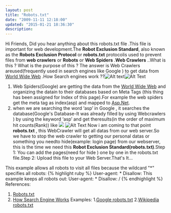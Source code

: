 ```yaml
---
layout: post
title: "Robots.txt"
date: "2009-11-11 12:18:00"
updated: "2015-01-21 18:36:30"
description: 
---
```


Hi Friends,
Did you hear anything about this robots.txt file .This file is important for web development.The **Robot Exclusion Standard**, also known as the **Robots Exclusion Protocol** or **robots.txt** protocolis used to prevent files from **web crawlers** or **Robots** or **Web Spiders** .**Web Crawlers** ..What is this ? What is the purpose of this ? The answer is Web Crawlers areused(frequently used in search engines like Google ) to get data from [World Wide Web](http://en.wikipedia.org/wiki/World_Wide_Web) .How Search engines work ??![Alt text](http://1.bp.blogspot.com/-_w11_ktWZ-k/UhpiZRAuk2I/AAAAAAAAIJk/xngKkwsfVB0/s1600/searchenginechart.gif)![Alt Text](http://1.bp.blogspot.com/-_w11_ktWZ-k/UhpiZRAuk2I/AAAAAAAAIJk/xngKkwsfVB0/s320/searchenginechart.gif") 
1. Web Spiders(Google) are getting the data from the [World Wide Web](http://en.wikipedia.org/wiki/World_Wide_Web") and organizing the datain to their databases based on Meta Tags (this thing has been assigned for Index of this page).For example the web spiders get the meta tag as index(asp) and mapped to <a href="http://www.asp.net/" target="_blank">Asp.Net</a>.
2. when we are searching the word ‘asp’ in Google , it searches the database(Google's Database-It was already filled by using Webcrawlers ) by using the keyword ‘asp’ and get theresults(in the order of maximum hit counts(Rank)) like ![](http://4.bp.blogspot.com/-F07dvslIUGI/UhpiZTesrdI/AAAAAAAAIJw/XoeZk-6stcQ/s1600/aspsearch.jpg") ![Alt Text](http://4.bp.blogspot.com/-F07dvslIUGI/UhpiZTesrdI/AAAAAAAAIJw/XoeZk-6stcQ/s320/aspsearch.jpg)
Now i am coming to that point **robots.txt** , this WebCrawler will get all datas from our web server.So we have to stop the web crawler to getting our personal datas or something you needto hide(example: login page) from our webserver, this is the time we need this **Robot Exclusion Standard(robots.txt)**.Step 1: You can add the pages(need for hide ) one by one in the robots.txt file.Step 2: Upload this file to your Web Server.That's It…

 This example allows all robots to visit all files because
 the wildcard "*"  specifies all robots:
{% highlight ruby %}
User-agent: *
Disallow:
This example keeps all robots out:
User-agent: *
Disallow: /
{% endhighlight %}
References:
1. <a href="http://en.wikipedia.org/wiki/Robots_exclusion_standard" target="_blank">Robots.txt</a><span style="color: #333333;">
2. <a href="http://computer.howstuffworks.com/search-engine.htm" target="_blank">How Search Engine Works</a>
Examples:
1.<a href="http://www.google.com/robots.txt" target="_blank">Google robots.txt</a>
2.<a href="http://en.wikipedia.org/robots.txt" target="_blank">Wikipedia robots.txt</a>


